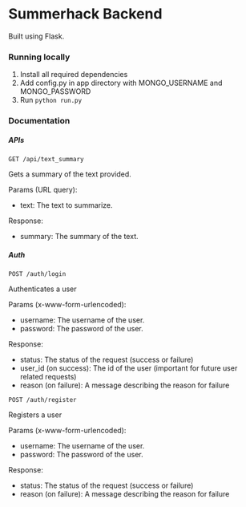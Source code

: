 # Summerhack Backend

Built using Flask. 

### Running locally

1. Install all required dependencies
2. Add config.py in app directory with MONGO_USERNAME and MONGO_PASSWORD
3. Run `python run.py`

### Documentation

##### APIs

`GET /api/text_summary`

Gets a summary of the text provided.

Params (URL query):
- text: The text to summarize.

Response:
- summary: The summary of the text.

##### Auth

`POST /auth/login`

Authenticates a user

Params (x-www-form-urlencoded):
- username: The username of the user.
- password: The password of the user.

Response:
- status: The status of the request (success or failure)
- user_id (on success): The id of the user (important for future user related requests)
- reason (on failure): A message describing the reason for failure

`POST /auth/register`

Registers a user

Params (x-www-form-urlencoded):
- username: The username of the user.
- password: The password of the user.

Response:
- status: The status of the request (success or failure)
- reason (on failure): A message describing the reason for failure